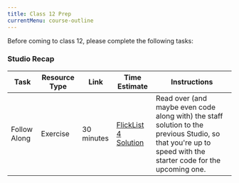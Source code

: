 ```yaml
---
title: Class 12 Prep
currentMenu: course-outline
---
```


Before coming to class 12, please complete the following tasks:


### Studio Recap
Task | Resource Type | Link | Time Estimate | Instructions
-----|---------------|------|---------------|-------------
Follow Along | Exercise | 30 minutes | [FlickList 4 Solution](https://github.com/LaunchCodeEducation/flicklist/tree/studio4-staff-solution) | Read over (and maybe even code along with) the staff solution to the previous Studio, so that you're up to speed with the starter code for the upcoming one.
